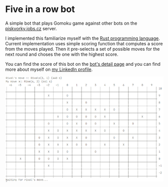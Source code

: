 # Five in a row bot

A simple bot that plays Gomoku game against other bots on the [piskvorky.jobs.cz](https://piskvorky.jobs.cz/) server.

I implemented this familiarize myself with the [Rust programming language](https://www.rust-lang.org/). Current implementation uses simple scoring function that computes a score from the moves played. Then it pre-selects a set of possible moves for the next round and choses the one with the highest score.

You can find the score of this bot on the [bot's detail page](https://piskvorky.jobs.cz/detail-hrace/0c759a9a-402b-4407-9840-26bb080c17df/) and you can find more about myself on [my LinkedIn profile](https://www.linkedin.com/in/lukaskral/).

![image info](./assets/gameplay.png)
